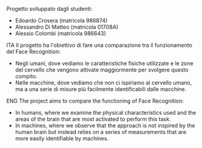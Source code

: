 Progetto sviluppato dagli studenti:
- Edoardo Crosera (matricola 986874)
- Alessandro Di Matteo (matricola 01708A)
- Alessio Colombi (matricola 986643)

ITA
Il progetto ha l'obiettivo di fare una comparazione tra il funzionamento del Face Recognition:
- Negli umani, dove vediamo le caratteristiche fisiche utilizzate e le zone del cervello che vengono attivate maggiormente per svolgere questo compito.
- Nelle macchine, dove vediamo che non ci ispiriamo al cervello umano, ma a una serie di misure più facilmente identificabili dalle macchine.

ENG
The project aims to compare the functioning of Face Recognition:
- In humans, where we examine the physical characteristics used and the areas of the brain that are most activated to perform this task.
- In machines, where we observe that the approach is not inspired by the human brain but instead relies on a series of measurements that are more easily identifiable by machines.
